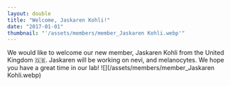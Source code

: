 ```yaml
---
layout: double
title: "Welcome, Jaskaren Kohli!"
date: "2017-01-01"
thumbnail: "'/assets/members/member_Jaskaren Kohli.webp'"
---
```

 We would like to welcome our new member, Jaskaren Kohli from the United Kingdom 🇬🇧. Jaskaren will be working on nevi, and melanocytes. We hope you have a great time in our lab!
 ![](/assets/members/member_Jaskaren Kohli.webp)

 